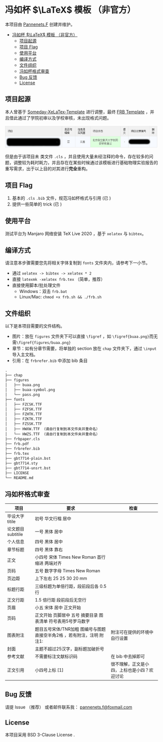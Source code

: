 # 冯如杯 $\LaTeX$ 模板 （非官方）

本项目由 [Pannenets.F](https://github.com/PannenetsF) 创建并维护。

- [冯如杯 $\LaTeX$ 模板 （非官方）](#冯如杯-latex-模板-非官方)
  - [项目起源](#项目起源)
  - [项目 Flag](#项目-flag)
  - [使用平台](#使用平台)
  - [编译方式](#编译方式)
  - [文件组织](#文件组织)
  - [冯如杯格式审查](#冯如杯格式审查)
  - [Bug 反馈](#bug-反馈)
  - [License](#license)

## 项目起源

本人曾基于 [Someday-XeLaTex-Template](https://github.com/Somedaywilldo/Someday-XeLaTex-Template) 进行调整，最终  [FRB Template](https://github.com/PannenetsF/FRB-Template) ，并且借此通过了学院初审以及学校审核，未出现格式问题。

![](figures/pass.png)

但是由于该项目未 类文件 `.cls` ，并且使用大量未经注释的命令，存在较多的问题，调整较为耗时耗力，并且存在在某些时候通过该模板进行基础物理实验报告的重写需求，出于以上目的对其进行**完全**重构。

## 项目 Flag

1.  基本的 `.cls` `.bib` 文件，规范冯如杯格式与引用 (已 )
2. 提供一些简单的 trick (已 )

## 使用平台

测试平台为 Manjaro 网络安装 TeX Live 2020 ，基于 `xelatex` 与 `bibtex`。

## 编译方式

请注意本步骤需要您先将相关字体复制到 `fonts` 文件夹内，请参考下一小节。

- 通过 `xelatex -> bibtex -> xelatex * 2`
- 直接 `latexmk -xelatex frb.tex` （简单，推荐）
- 直接使用脚本/批处理文件
  - Windows：双击 `frb.bat`
  - Linux/Mac: `chmod +x frb.sh && ./frb.sh` 

## 文件组织

以下是本项目需要的文件结构。

- 图片：放在 `figures` 文件夹下可以直接 `\figref` ，如 `\figref{buaa.png}`而无需`\figref{figures/buaa.png}` 
- 章节：如有分章节需要，将单独的 section 放在 `chap` 文件夹下，通过 `\input` 导入主文档。
- 引用：在 `frbrefer.bib` 中添加 bib 条目

```
.
├── chap
├── figures
│   ├── buaa.png
│   ├── buaa-symbol.png
│   └── pass.png
├── fonts
│   ├── FZCSK.TTF
│   ├── FZFSK.TTF
│   ├── FZHTK.TTF
│   ├── FZKTK.TTF
│   ├── FZSSK.TTF
│   ├── HWXW.TTF （请自行复制到本文件夹并重命名）
│   └── HWZS.TTF （请自行复制到本文件夹并重命名）
├── frbpaper.cls
├── frb.pdf
├── frbrefer.bib
├── frb.tex
├── gbt7714-plain.bst
├── gbt7714.sty
├── gbt7714-unsrt.bst
├── LICENSE
└── README.md
```


## 冯如杯格式审查

| 项目     | 要求                                                                   | 检查 |
| -------- | ---------------------------------------------------------------------- | ---- |
| 毕设大字 titile | 初号 华文行楷 居中                                                |   |
| 论文题目 subtitile   | 一号 黑体 居中                                              |   |
| 个人信息 | 四号 黑体 居中                                        |   |
| 章节标题 | 四号 黑体 靠右                                                          |   |
| 正文     | 小四号 宋体 Times New Roman 首行缩进 两端对齐                          |   |
| 页码     | 五号 数字字母 Times New Roman                                          |   |
| 页边距   | 上下左右 25 25 30 20 mm                                                |   |
| 标题行距 | 三级标题为单倍行距，段前段后各 0.5 行                                  |   |
| 正文行距 | 1.5 倍行距 段前段后无空行                                              |   | 
| 页眉     | 小五 宋体 居中 正文开始                                                |       |
| 页码     | 正文开始 页脚居中 五号 摘要目录 图表清单 符号表用5号罗马数字           |       |
| 图表附注 | 题目五号宋体/TNR加粗 图编号与图题直接空半角2格 ，若有附注，注明 附注1: | 附注可在提供的环境中自行设置     |
| 封面     | 主题不超过25汉字，副标题加破折号                                       |       |
| 参考文献 | 不需要标注文献标识码                                                   | 在 bib 中去掉即可     |
| 正文引用 | 小四号上标 [1]                                                         |  很不理解，正文是小四，上标也是小四？欢迎讨论    |


## Bug 反馈

请提 Issue （推荐） 或者邮件联系我： [pannenets.f@foxmail.com](mailto:pannenets.f@foxmail.com)

## License

本项目采用 BSD 3-Clause License .


